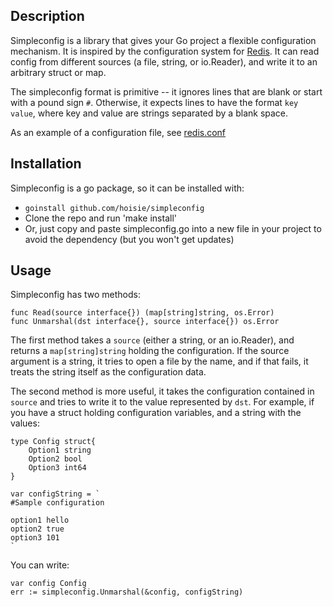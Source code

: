 ## Description 

Simpleconfig is a library that gives your Go project a flexible configuration mechanism. It is inspired by the configuration system for [Redis](http://github.com/antirez/redis). It can read config from different sources (a file, string, or io.Reader), and write it to an arbitrary struct or map.

The simpleconfig format is primitive -- it ignores lines that are blank or start with a pound sign `#`. Otherwise, it expects lines to have the format `key value`, where key and value are strings separated by a blank space. 

As an example of a configuration file, see [redis.conf](https://github.com/antirez/redis/blob/master/redis.conf)

## Installation

Simpleconfig is a go package, so it can be installed with:

 * `goinstall github.com/hoisie/simpleconfig`
 * Clone the repo and run 'make install'
 * Or, just copy and paste simpleconfig.go into a new file in your project to avoid the dependency (but you won't get updates)

## Usage

Simpleconfig has two methods:

    func Read(source interface{}) (map[string]string, os.Error)
    func Unmarshal(dst interface{}, source interface{}) os.Error

The first method takes a `source` (either a string, or an io.Reader), and returns a `map[string]string` holding the configuration. If the source argument is a string, it tries to open a file by the name, and if that fails, it treats the string itself as the configuration data.

The second method is more useful, it takes the configuration contained in `source` and tries to write it to the value represented by `dst`. For example, if you have a struct holding configuration variables, and a string with the values:

    type Config struct{
        Option1 string
        Option2 bool
        Option3 int64
    }

    var configString = `
    #Sample configuration
    
    option1 hello
    option2 true
    option3 101
    `

You can write:

    var config Config
    err := simpleconfig.Unmarshal(&config, configString)
